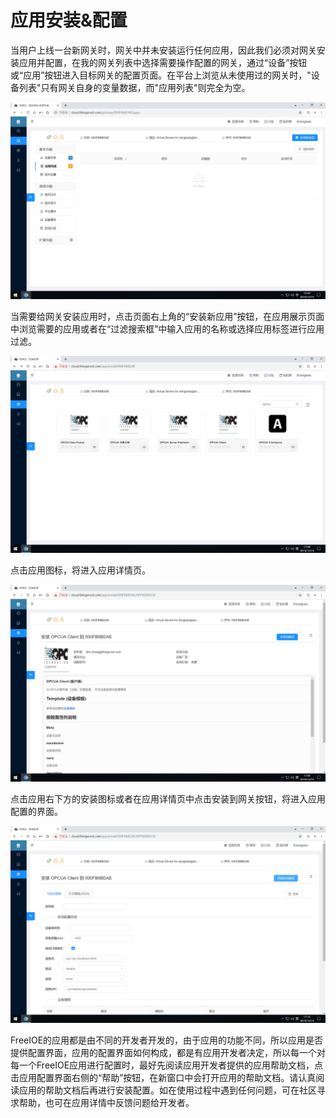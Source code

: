 # 应用安装&配置

当用户上线一台新网关时，网关中并未安装运行任何应用，因此我们必须对网关安装应用并配置，在我的网关列表中选择需要操作配置的网关，通过“设备”按钮或“应用”按钮进入目标网关的配置页面。在平台上浏览从未使用过的网关时，"设备列表"只有网关自身的变量数据，而"应用列表"则完全为空。

![](imgs/2019-12-19-16-45-05.png)


当需要给网关安装应用时，点击页面右上角的“安装新应用”按钮，在应用展示页面中浏览需要的应用或者在“过滤搜索框”中输入应用的名称或选择应用标签进行应用过滤。

![](imgs/2019-12-19-17-08-07.png)

点击应用图标，将进入应用详情页。

![](imgs/2019-12-19-17-09-25.png)

点击应用右下方的安装图标或者在应用详情页中点击安装到网关按钮，将进入应用配置的界面。

![](imgs/2019-12-19-17-10-40.png)

FreeIOE的应用都是由不同的开发者开发的，由于应用的功能不同，所以应用是否提供配置界面，应用的配置界面如何构成，都是有应用开发者决定，所以每一个对每一个FreeIOE应用进行配置时，最好先阅读应用开发者提供的应用帮助文档，点击应用配置界面右侧的“帮助”按钮，在新窗口中会打开应用的帮助文档。请认真阅读应用的帮助文档后再进行安装配置。如在使用过程中遇到任何问题，可在社区寻求帮助，也可在应用详情中反馈问题给开发者。